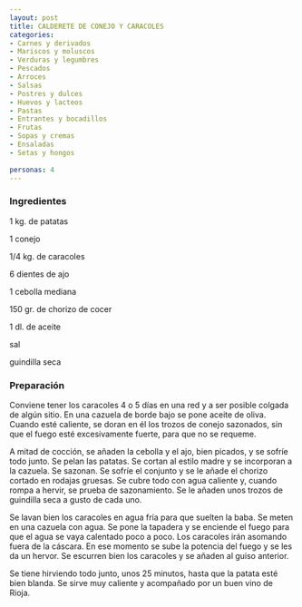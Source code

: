 ```yaml
---
layout: post
title: CALDERETE DE CONEJO Y CARACOLES
categories:
- Carnes y derivados
- Mariscos y moluscos
- Verduras y legumbres
- Pescados
- Arroces
- Salsas
- Postres y dulces
- Huevos y lacteos
- Pastas
- Entrantes y bocadillos
- Frutas
- Sopas y cremas
- Ensaladas
- Setas y hongos
 
personas: 4 
---
```

<h3>Ingredientes</h3>
1 kg. de patatas

1 conejo

1/4 kg. de caracoles

6 dientes de ajo

1 cebolla mediana

150 gr. de chorizo de cocer

1 dl. de aceite

sal

guindilla seca

<h3>Preparación</h3>
Conviene tener los caracoles 4 o 5 días en una red y a ser posible colgada de algún sitio. En una cazuela de borde bajo se pone aceite de oliva. Cuando esté caliente, se doran en él los trozos de conejo sazonados, sin que el fuego esté excesivamente fuerte, para que no se requeme.

A mitad de cocción, se añaden la cebolla y el ajo, bien picados, y se sofríe todo junto. Se pelan las patatas. Se cortan al estilo madre y se incorporan a la cazuela. Se sazonan. Se sofríe el conjunto y se le añade el chorizo cortado en rodajas gruesas. Se cubre todo con agua caliente y, cuando rompa a hervir, se prueba de sazonamiento. Se le añaden unos trozos de guindilla seca a gusto de cada uno.

Se lavan bien los caracoles en agua fría para que suelten la baba. Se meten en una cazuela con agua. Se pone la tapadera y se enciende el fuego para que el agua se vaya calentado poco a poco. Los caracoles irán asomando fuera de la cáscara. En ese momento se sube la potencia del fuego y se les da un hervor. Se escurren bien los caracoles y se añaden al guiso anterior.

Se tiene hirviendo todo junto, unos 25 minutos, hasta que la patata esté bien blanda. Se sirve muy caliente y acompañado por un buen vino de Rioja.

